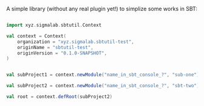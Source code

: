 

A simple library (without any real plugin yet!) to simplize some works in SBT:

```scala

import xyz.sigmalab.sbtutil.Context

val context = Context(
    organization = "xyz.sigmalab.sbtutil-test",
    originName = "sbtutil-test",
    originVersion = "0.1.0-SNAPSHOT",
)


val subProject1 = context.newModule("name_in_sbt_console_?", "sub-one")

val subProject2 = context.newModule("name_in_sbt_console_?", "sbt-two").dependsOn(subProject1)

val root = context.defRoot(subProject2)

```
